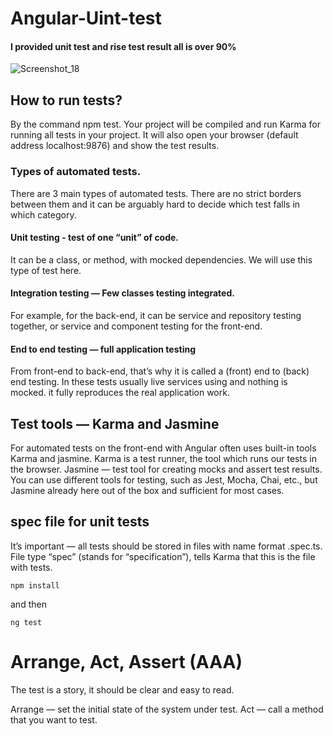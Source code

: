 # Angular-Uint-test
#### I provided unit test and rise test result all is over 90%

![Screenshot_18](https://user-images.githubusercontent.com/86986628/129895216-96ec02cb-f6e0-43e1-afff-ded514c42647.png)

## How to run tests?
By the command npm test. Your project will be compiled and run Karma for running all tests in your project. It will also open your browser (default address localhost:9876) and show the test results.

### Types of automated tests.
There are 3 main types of automated tests. There are no strict borders between them and it can be arguably hard to decide which test falls in which category.

#### Unit testing - test of one “unit” of code. 
It can be a class, or method, with mocked dependencies. We will use this type of test here.

#### Integration testing — Few classes testing integrated.
For example, for the back-end, it can be service and repository testing together, or service and component testing for the front-end.

#### End to end testing — full application testing
From front-end to back-end, that’s why it is called a (front) end to (back) end testing. In these tests usually live services using and nothing is mocked. it fully reproduces the real application work.

## Test tools — Karma and Jasmine
For automated tests on the front-end with Angular often uses built-in tools Karma and jasmine. Karma is a test runner, the tool which runs our tests in the browser. Jasmine — test tool for creating mocks and assert test results. You can use different tools for testing, such as Jest, Mocha, Chai, etc., but Jasmine already here out of the box and sufficient for most cases.

## spec file for unit tests
It’s important — all tests should be stored in files with name format <name-of-the-tested-file>.spec.ts. File type “spec” (stands for “specification”), tells Karma that this is the file with tests.

`npm install`

and then

`ng test`
  
  
# Arrange, Act, Assert (AAA)
The test is a story, it should be clear and easy to read.

 Arrange — set the initial state of the system under test.
 Act — call a method that you want to test.

